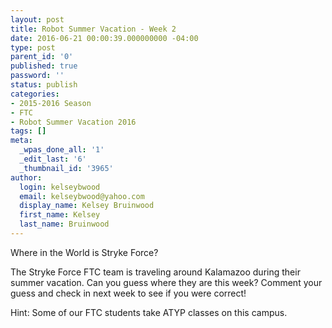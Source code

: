 ```yaml
---
layout: post
title: Robot Summer Vacation - Week 2
date: 2016-06-21 00:00:39.000000000 -04:00
type: post
parent_id: '0'
published: true
password: ''
status: publish
categories:
- 2015-2016 Season
- FTC
- Robot Summer Vacation 2016
tags: []
meta:
  _wpas_done_all: '1'
  _edit_last: '6'
  _thumbnail_id: '3965'
author:
  login: kelseybwood
  email: kelseybwood@yahoo.com
  display_name: Kelsey Bruinwood
  first_name: Kelsey
  last_name: Bruinwood
---
```

<p>Where in the World is Stryke Force?</p>
<p>The Stryke Force FTC team is traveling around Kalamazoo during their summer vacation. Can you guess where they are this week? Comment your guess and check in next week to see if you were correct!</p>
<p>Hint: Some of our FTC students take ATYP classes on this campus.</p>
<p>&nbsp;</p>
